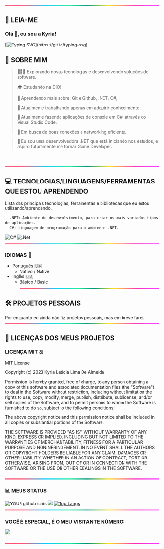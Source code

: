 ![](lineBar.png)
## 📝 LEIA-ME
 ### Olá 👋, eu sou a Kyria!
[![Typing SVG](https://readme-typing-svg.demolab.com?font=Rodada+Varela&weight=500&size=32&duration=4991&pause=1&color=FF66C4&background=FFFFFF00&center=verdadeiro&vCenter=verdadeiro&repeat=verdadeiro&random=verdadeiro&width=680&lines=+%F0%9F%92%9C+Olá+devs%2C+meu+nome+%C3%A9%C2%A0Kyria!+%F0%9F%91%8B;%F0%9F%92%9C+Sou+desenvolvedora+.NET!)](https://git.io/typing-svg)
## 🚀 SOBRE MIM

>👩🏾‍💻 Explorando novas tecnologias e desenvolvendo soluções de software.
>
>🎓 Estudando na DIO!
>
>🌱 Aprendendo mais sobre: Git e Github, .NET, C#,
>
>🔭 Atualmente trabalhando apenas em adquirir conhecimento.
>
>🌱 Atualmente fazendo aplicações de console em C#, através do Visual Studio Code.
>
>🤝 Em busca de boas conexões e networking eficiente.
 
> 🚀 Eu sou uma desenvolvedora .NET que está iniciando nos estudos, e aspiro futuramente me tornar Game Developer.
>
<br/>

![](lineBar.png)

## 💻 TECNOLOGIAS/LINGUAGENS/FERRAMENTAS QUE ESTOU APRENDENDO
 
Lista das principais tecnologias, ferramentas e bibliotecas que eu estou utilizando/aprendendo.
  
    - .NET: Ambiente de desenvolvimento, para criar os mais variados tipos de aplicações.
    - C#: Linguagem de programação para o ambiente .NET. 
<img align="center" alt="C#" src="https://img.shields.io/badge/C%23-239120?style=for-the-badge&logo=c-sharp&logoColor=white" /> <img align="center" alt=".Net" src="https://img.shields.io/badge/.NET-5C2D91?style=for-the-badge&logo=.net&logoColor=white" />
![](lineBar.png)
### IDIOMAS 👋
- Português 🇧🇷
  - Nativo / Native
- Inglês 🇺🇸
  - Básico / Basic
![](lineBar.png)
## 🛠 PROJETOS PESSOAIS
Por enquanto eu ainda não fiz projetos pessoais, mas em breve farei.
![](lineBar.png)
## 📄 LICENÇAS DOS MEUS PROJETOS
### LICENÇA MIT ⚖️
MIT License

Copyright (c) 2023 Kyria Letícia Lima De Almeida

Permission is hereby granted, free of charge, to any person obtaining a copy
of this software and associated documentation files (the "Software"), to deal
in the Software without restriction, including without limitation the rights
to use, copy, modify, merge, publish, distribute, sublicense, and/or sell
copies of the Software, and to permit persons to whom the Software is
furnished to do so, subject to the following conditions:

The above copyright notice and this permission notice shall be included in all
copies or substantial portions of the Software.

THE SOFTWARE IS PROVIDED "AS IS", WITHOUT WARRANTY OF ANY KIND, EXPRESS OR
IMPLIED, INCLUDING BUT NOT LIMITED TO THE WARRANTIES OF MERCHANTABILITY,
FITNESS FOR A PARTICULAR PURPOSE AND NONINFRINGEMENT. IN NO EVENT SHALL THE
AUTHORS OR COPYRIGHT HOLDERS BE LIABLE FOR ANY CLAIM, DAMAGES OR OTHER
LIABILITY, WHETHER IN AN ACTION OF CONTRACT, TORT OR OTHERWISE, ARISING FROM,
OUT OF OR IN CONNECTION WITH THE SOFTWARE OR THE USE OR OTHER DEALINGS IN THE
SOFTWARE.

![](lineBar.png)
### 📊 MEUS STATUS

![YOUR github stats](https://github-readme-stats.vercel.app/api?username=KyriaDev)
![](https://github-readme-streak-stats.herokuapp.com/?user=KyriaDev)
[![Top Langs](https://github-readme-stats.vercel.app/api/top-langs/?username=KyriaDev&layout=compact)](https://github.com/KyriaDev/github-readme-stats)
![](lineBar.png)

### VOCÊ É ESPECIAL, É O MEU VISITANTE NÚMERO:
<img src="https://profile-counter.glitch.me/KyriaDev/count.svg">

![](lineBar.png)

